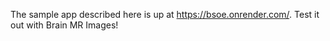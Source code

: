 The sample app described here is up at https://bsoe.onrender.com/. Test it out with Brain MR Images!

